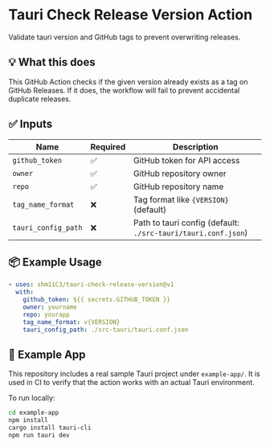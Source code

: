 # Tauri Check Release Version Action

Validate tauri version and GitHub tags to prevent overwriting releases.

## 💡 What this does

This GitHub Action checks if the given version already exists as a tag on GitHub Releases.
If it does, the workflow will fail to prevent accidental duplicate releases.

## ✅ Inputs

| Name                | Required | Description                                                   |
| ------------------- | -------- | ------------------------------------------------------------- |
| `github_token`      | ✅       | GitHub token for API access                                   |
| `owner`             | ✅       | GitHub repository owner                                       |
| `repo`              | ✅       | GitHub repository name                                        |
| `tag_name_format`   | ❌       | Tag format like `{VERSION}` (default)                         |
| `tauri_config_path` | ❌       | Path to tauri config (default: `./src-tauri/tauri.conf.json`) |

## 📦 Example Usage

```yaml
- uses: shm11C3/tauri-check-release-version@v1
  with:
    github_token: ${{ secrets.GITHUB_TOKEN }}
    owner: yourname
    repo: yourapp
    tag_name_format: v{VERSION}
    tauri_config_path: ./src-tauri/tauri.conf.json
```

## 🧪 Example App

This repository includes a real sample Tauri project under `example-app/`.
It is used in CI to verify that the action works with an actual Tauri environment.

To run locally:

```bash
cd example-app
npm install
cargo install tauri-cli
npm run tauri dev
```
